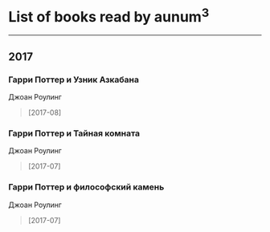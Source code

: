 # List of books read by aunum<sup>3</sup>
---

## 2017

### Гарри Поттер и Узник Азкабана
Джоан Роулинг
> [2017-08] 


### Гарри Поттер и Тайная комната
Джоан Роулинг
> [2017-07] 


### Гарри Поттер и философский камень
Джоан Роулинг
> [2017-07] 



